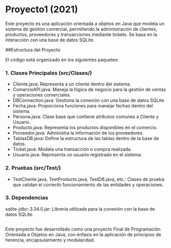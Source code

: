# Proyecto1 (2021)

Este proyecto es una aplicación orientada a objetos en Java que modela un sistema de gestión comercial, permitiendo la administración de clientes, productos, proveedores y transacciones mediante tickets. 
Se basa en la interacción con una base de datos SQLite.


##Estructura del Proyecto

El código está organizado en los siguientes paquetes:

### 1. Clases Principales (src/Clases/)

- Cliente.java: Representa a un cliente dentro del sistema.
- ComercioAPI.java: Maneja la lógica de negocio para la gestión de ventas y operaciones comerciales.
- DBConnection.java: Gestiona la conexión con una base de datos SQLite.
- Fecha.java: Proporciona funciones para manejar fechas dentro del sistema.
- Persona.java: Clase base que contiene atributos comunes a Cliente y Usuario.
- Producto.java: Representa los productos disponibles en el comercio.
- Proveedor.java: Administra la información de los proveedores.
- TablasDB.java: Define la estructura de las tablas dentro de la base de datos.
- Ticket.java: Modela una transacción o compra realizada.
- Usuario.java: Representa un usuario registrado en el sistema.

### 2. Pruebas (src/Test/)

- TestCliente.java, TestProducto.java, TestDB.java, etc.: Clases de prueba que validan el correcto funcionamiento de las entidades y operaciones.

### 3. Dependencias

sqlite-jdbc-3.34.0.jar: Librería utilizada para la conexión con la base de datos SQLite.

##

Este proyecto fue desarrollado como una proyecto Final de Programación Orientada a Objetos en Java, con énfasis en la aplicación de principios de herencia, encapsulamiento y modularidad.
